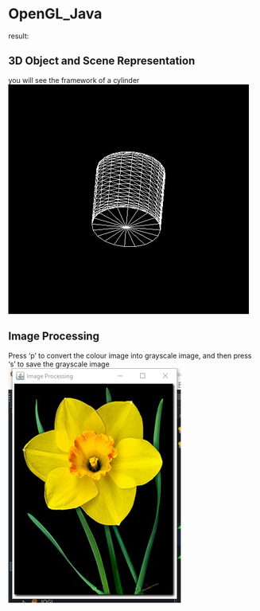 # OpenGL_Java

result:

## 3D Object and Scene Representation

you will see the framework of a cylinder
![alt text](https://github.com/kangqiwang/OpenGL_Java/blob/master/test3_solution.png)
 
 ## Image Processing

 Press ‘p’ to convert the colour image into grayscale image, and then press ‘s’ to save the grayscale image
![alt text](https://github.com/kangqiwang/OpenGL_Java/blob/master/test6.png)



